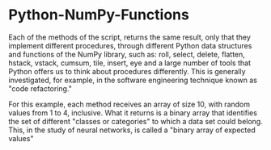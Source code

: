 # Python-NumPy-Functions
Each of the methods of the script, returns the same result, only that they implement different procedures, through different Python data structures and functions of the NumPy library, such as: roll, select, delete, flatten, hstack, vstack, cumsum, tile, insert, eye and a large number of tools that Python offers us to think about procedures differently. This is generally investigated, for example, in the software engineering technique known as "code refactoring."

For this example, each method receives an array of size 10, with random values from 1 to 4, inclusive. What it returns is a binary array that identifies the set of different "classes or categories" to which a data set could belong. This, in the study of neural networks, is called a "binary array of expected values"
